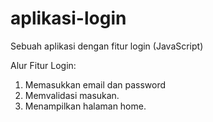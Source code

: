 # aplikasi-login
Sebuah aplikasi dengan fitur login (JavaScript)

Alur Fitur Login:
1. Memasukkan email dan password
2. Memvalidasi masukan.
3. Menampilkan halaman home.
